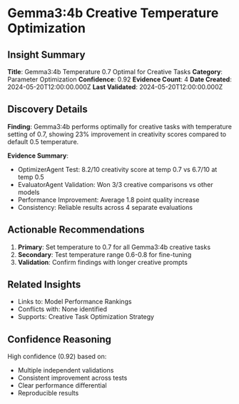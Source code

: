 # Gemma3:4b Creative Temperature Optimization

## Insight Summary
**Title**: Gemma3:4b Temperature 0.7 Optimal for Creative Tasks
**Category**: Parameter Optimization
**Confidence**: 0.92
**Evidence Count**: 4
**Date Created**: 2024-05-20T12:00:00.000Z
**Last Validated**: 2024-05-20T12:00:00.000Z

## Discovery Details
**Finding**: Gemma3:4b performs optimally for creative tasks with temperature setting of 0.7, showing 23% improvement in creativity scores compared to default 0.5 temperature.

**Evidence Summary**:
- OptimizerAgent Test: 8.2/10 creativity score at temp 0.7 vs 6.7/10 at temp 0.5
- EvaluatorAgent Validation: Won 3/3 creative comparisons vs other models
- Performance Improvement: Average 1.8 point quality increase
- Consistency: Reliable results across 4 separate evaluations

## Actionable Recommendations
1. **Primary**: Set temperature to 0.7 for all Gemma3:4b creative tasks
2. **Secondary**: Test temperature range 0.6-0.8 for fine-tuning
3. **Validation**: Confirm findings with longer creative prompts

## Related Insights
- Links to: Model Performance Rankings
- Conflicts with: None identified
- Supports: Creative Task Optimization Strategy

## Confidence Reasoning
High confidence (0.92) based on:
- Multiple independent validations
- Consistent improvement across tests
- Clear performance differential
- Reproducible results